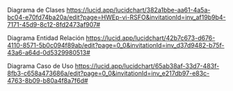 Diagrama de Clases
https://lucid.app/lucidchart/382a1bbe-aa61-4a5a-bc04-e70fd74ba20a/edit?page=HWEp-vi-RSFO&invitationId=inv_af19b9b4-7171-45d9-8c12-8fd2473af907#

Diagrama Entidad Relación
https://lucid.app/lucidchart/42b7c673-d676-4110-8571-5b0c094f89ab/edit?page=0_0&invitationId=inv_d37d9482-b75f-43a6-a64d-0d5329980513#

Diagrama Caso de Uso
https://lucid.app/lucidchart/65ab38af-33d7-483f-8fb3-c658a473686a/edit?page=0_0&invitationId=inv_e217db97-e83c-4763-8b09-b80a4f8a7f6d#
